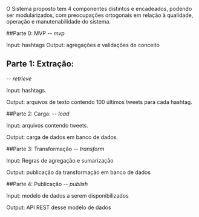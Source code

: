 O Sistema proposto tem 4 componentes distintos e encadeados, podendo ser modularizados, com preocupações ortogonais em relação à qualidade, operação e manutenabilidade do sistema.

##Parte 0: MVP
-- *mvp*

Input: hashtags
Output: agregações e validações de conceito

## Parte 1: Extração:
-- *retrieve*

Input: hashtags.

Output: arquivos de texto contendo 100 últimos tweets para cada hashtag. 

##Parte 2: Carga:
-- *load*

Input: arquivos contendo tweets. 

Output: carga de dados em banco de dados.

##Parte 3: Transformação
-- *transform*

Input: Regras de agregação e sumarização

Output: publicação da transformação em banco de dados  

##Parte 4: Publicação
-- *publish* 

Input: modelo de dados a serem disponibilizados 

Output: API REST desse modelo de dados

